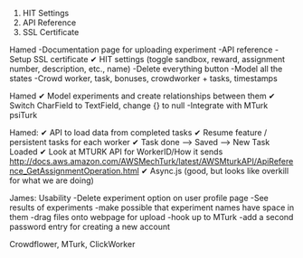 


1. HIT Settings
2. API Reference
3. SSL Certificate


Hamed
-Documentation page for uploading experiment
-API reference
-Setup SSL certificate
✔ HIT settings (toggle sandbox, reward, assignment number, description, etc., name)
-Delete everything button
-Model all the states 
	-Crowd worker, task, bonuses, crowdworker + tasks, timestamps



Hamed
✔ Model experiments and create relationships between them
✔ Switch CharField to TextField, change {} to null
-Integrate with MTurk
psiTurk

Hamed:
✔ API to load data from completed tasks
✔ Resume feature / persistent tasks for each worker
✔ Task done --> Saved --> New Task Loaded 
✔ Look at MTURK API for WorkerID/How it sends 
http://docs.aws.amazon.com/AWSMechTurk/latest/AWSMturkAPI/ApiReference_GetAssignmentOperation.html
✔ Async.js (good, but looks like overkill for what we are doing)

James:
Usability 
-Delete experiment option on user profile page
-See results of experiments
-make possible that experiment names have space in them
-drag files onto webpage for upload
-hook up to MTurk
-add a second password entry for creating a new account

Crowdflower, MTurk, ClickWorker
